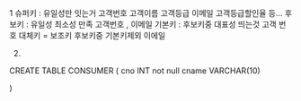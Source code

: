 1
슈퍼키 : 유일성만 잇는거
고객번호 고객이름 고객등급
이메일 고객등급할인율
등...
후보키 : 유일성 최소성 만족
고객번호 , 이메일
기본키 : 후보키중 대표성 띄는것
고객 번호
대체키 = 보조키 후보키중 기본키제외
이에일

2.
CREATE TABLE CONSUMER (
	cno INT not null
	cname VARCHAR(10)
	
)